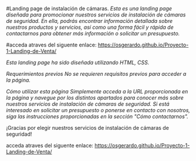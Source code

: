 #Landing page de instalación de cámaras.
*Esta es una landing page diseñada para promocionar nuestros servicios de instalación de cámaras de seguridad. En ella, podrás encontrar información detallada sobre nuestros productos y servicios, así como una forma fácil y rápida de contactarnos para obtener más información o solicitar un presupuesto.*

#acceda atraves del siguente enlace:
https://osgerardo.github.io/Proyecto-1-Landing-de-Venta/

*Esta landing page ha sido diseñada utilizando HTML, CSS.*

*Requerimientos previos*
*No se requieren requisitos previos para acceder a la página.*

*Cómo utilizar esta página*
*Simplemente acceda a la URL proporcionada en la página y navegue por los distintos apartados para conocer* *más sobre nuestros servicios de instalación de cámaras de seguridad. Si está interesado en solicitar un* *presupuesto o ponerse en contacto con nosotros, siga las instrucciones proporcionadas en la sección "Cómo* *contactarnos".*

¡Gracias por elegir nuestros servicios de instalación de cámaras de seguridad!

acceda atraves del siguente enlace:
https://osgerardo.github.io/Proyecto-1-Landing-de-Venta/